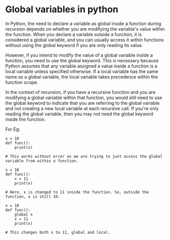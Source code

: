 # Global variables in python

In Python, the need to declare a variable as global inside a function during recursion depends on whether you are modifying the variable's value within the function. When you declare a variable outside a function, it is considered a global variable, and you can usually access it within functions without using the global keyword if you are only reading its value.

However, if you intend to modify the value of a global variable inside a function, you need to use the global keyword. This is necessary because Python assumes that any variable assigned a value inside a function is a local variable unless specified otherwise. If a local variable has the same name as a global variable, the local variable takes precedence within the function scope.

In the context of recursion, if you have a recursive function and you are modifying a global variable within that function, you would still need to use the global keyword to indicate that you are referring to the global variable and not creating a new local variable at each recursive call. If you're only reading the global variable, then you may not need the global keyword inside the function.

For Eg:

```
x = 10
def func():
    print(x)

# This works without error as we are trying to just access the global variable from within a function.
```

```
x = 10
def func():
    x = 11
    print(x)

# Here, x is changed to 11 inside the function. So, outside the function, x is still 10.
```

```
x = 10
def func():
    global x
    x = 11
    print(x)

# This changes both x to 11, global and local.
```
